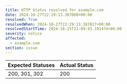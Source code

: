 ```yaml
---
title: HTTP Status resolved for example.com
date: 2024-10-27T22:29:13.387008+00:00
resolved: True
resolvedWhen: 2024-10-27T22:29:13.387017+00:00
resolvedStartTime: 2024-10-25T21:09:43.191474+00:00
severity: notice
affected:
  - example.com
section: issue
---
```


| Expected Statuses | Actual Status  |
|-------------------|----------------|
| 200, 301, 302 | 200 |
